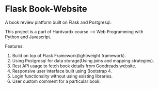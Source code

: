 # Flask Book-Website

A book review platform built on Flask and Postgresql.

This project is a part of Hardvardx course --> Web Programming with Python and Javascript.

Features:
1.  Build on top of Flask Framework(lightweight framework).
2.  Using Postgresql for data storage(Using joins and mapping strategies).
3.  Rest APi usage to fetch book details from Goodreads website.
4.  Responsive user interface built using Bootstrap 4.
5.  Login functionality without using existing libraries.
6.  User custom comment for a particular book.
